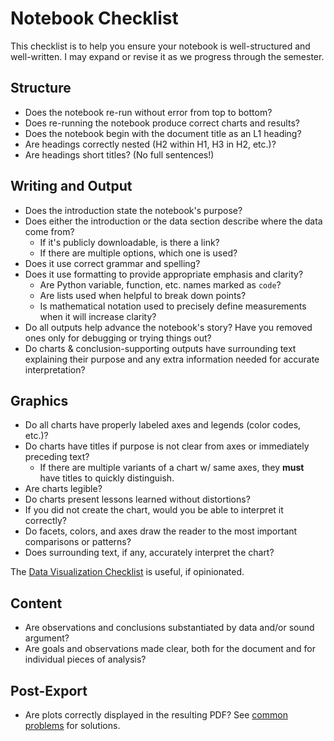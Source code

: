 # Notebook Checklist

This checklist is to help you ensure your notebook is well-structured and well-written.
I may expand or revise it as we progress through the semester.

## Structure

-   Does the notebook re-run without error from top to bottom?
-   Does re-running the notebook produce correct charts and results?
-   Does the notebook begin with the document title as an L1 heading?
-   Are headings correctly nested (H2 within H1, H3 in H2, etc.)?
-   Are headings short titles? (No full sentences!)

## Writing and Output

-   Does the introduction state the notebook's purpose?
-   Does either the introduction or the data section describe where the data come from?
    -   If it's publicly downloadable, is there a link?
    -   If there are multiple options, which one is used?
-   Does it use correct grammar and spelling?
-   Does it use formatting to provide appropriate emphasis and clarity?
    -   Are Python variable, function, etc. names marked as `code`?
    -   Are lists used when helpful to break down points?
    -   Is mathematical notation used to precisely define measurements when it will increase clarity?
-   Do all outputs help advance the notebook's story?  Have you removed ones only for debugging or trying things out?
-   Do charts & conclusion-supporting outputs have surrounding text explaining their purpose and any extra information needed for accurate interpretation?

## Graphics

-   Do all charts have properly labeled axes and legends (color codes, etc.)?
-   Do charts have titles if purpose is not clear from axes or immediately preceding text?
    -   If there are multiple variants of a chart w/ same axes, they **must** have titles to quickly distinguish.
-   Are charts legible?
-   Do charts present lessons learned without distortions?
-   If you did not create the chart, would you be able to interpret it correctly?
-   Do facets, colors, and axes draw the reader to the most important comparisons or patterns?
-   Does surrounding text, if any, accurately interpret the chart?

The [Data Visualization Checklist](https://depictdatastudio.com/checklist/) is useful, if opinionated.

## Content

-   Are observations and conclusions substantiated by data and/or sound argument?
-   Are goals and observations made clear, both for the document and for individual pieces of analysis?

## Post-Export

-   Are plots correctly displayed in the resulting PDF?  See [common problems](prob-mangled-pdf) for solutions.
